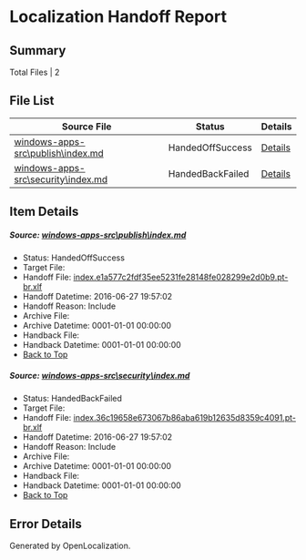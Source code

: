 # <a name='report-top'></a> Localization Handoff Report

## Summary
 Total Files | 2

## File List
 Source File | Status | Details 
 ----------- | ------ | ------- 
 [windows-apps-src\publish\index.md](https://github.com/Microsoft/windows-apps/blob/3f4a9182e206dbb809fe51350d756b3e94a4c94a/windows-apps-src/publish/index.md) | HandedOffSuccess | [Details](#b813935efef628d63df88e0645f42482d52df3743615)
 [windows-apps-src\security\index.md](https://github.com/Microsoft/windows-apps/blob/248e536f6f5ca677921784c5dc7b709a43ae4b47/windows-apps-src/security/index.md) | HandedBackFailed | [Details](#374714f41f92ce648ee79fc06d717bf8602a61143727)

## Item Details
##### <a name='b813935efef628d63df88e0645f42482d52df3743615'></a> Source: [windows-apps-src\publish\index.md](https://github.com/Microsoft/windows-apps/blob/3f4a9182e206dbb809fe51350d756b3e94a4c94a/windows-apps-src/publish/index.md)
* Status: HandedOffSuccess
* Target File: 
* Handoff File: [index.e1a577c2fdf35ee5231fe28148fe028299e2d0b9.pt-br.xlf](https://github.com/Microsoft/WDG.handoff/blob/c741ea5307326a2cecf00427e67b1d11089c9354/ol-handoff/Microsoft/windows-apps.pt-br/master/index.e1a577c2fdf35ee5231fe28148fe028299e2d0b9.pt-br.xlf)
* Handoff Datetime: 2016-06-27 19:57:02
* Handoff Reason: Include
* Archive File: 
* Archive Datetime: 0001-01-01 00:00:00
* Handback File: 
* Handback Datetime: 0001-01-01 00:00:00
* [Back to Top](#report-top)

##### <a name='374714f41f92ce648ee79fc06d717bf8602a61143727'></a> Source: [windows-apps-src\security\index.md](https://github.com/Microsoft/windows-apps/blob/248e536f6f5ca677921784c5dc7b709a43ae4b47/windows-apps-src/security/index.md)
* Status: HandedBackFailed
* Target File: 
* Handoff File: [index.36c19658e673067b86aba619b12635d8359c4091.pt-br.xlf](https://github.com/Microsoft/WDG.handoff/blob/c741ea5307326a2cecf00427e67b1d11089c9354/ol-handoff/Microsoft/windows-apps.pt-br/master/index.36c19658e673067b86aba619b12635d8359c4091.pt-br.xlf)
* Handoff Datetime: 2016-06-27 19:57:02
* Handoff Reason: Include
* Archive File: 
* Archive Datetime: 0001-01-01 00:00:00
* Handback File: 
* Handback Datetime: 0001-01-01 00:00:00
* [Back to Top](#report-top)


## Error Details

Generated by OpenLocalization.
